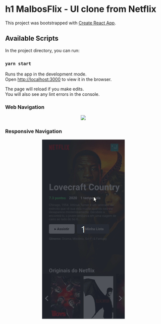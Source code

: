 # h1 MalbosFlix - UI clone from Netflix

This project was bootstrapped with [Create React App](https://github.com/facebook/create-react-app).

## Available Scripts

In the project directory, you can run:

### `yarn start`

Runs the app in the development mode.<br />
Open [http://localhost:3000](http://localhost:3000) to view it in the browser.

The page will reload if you make edits.<br />
You will also see any lint errors in the console.

### Web Navigation

<p align="center"> 
    <img src="/img/Nav.gif">
</p>

### Responsive Navigation

<p align="center"> 
    <img src="/img/NavMobile.gif">
</p>
